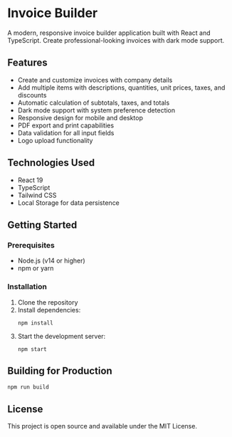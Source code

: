 # Invoice Builder

A modern, responsive invoice builder application built with React and TypeScript. Create professional-looking invoices with dark mode support.

## Features

- Create and customize invoices with company details
- Add multiple items with descriptions, quantities, unit prices, taxes, and discounts
- Automatic calculation of subtotals, taxes, and totals
- Dark mode support with system preference detection
- Responsive design for mobile and desktop
- PDF export and print capabilities
- Data validation for all input fields
- Logo upload functionality

## Technologies Used

- React 19
- TypeScript
- Tailwind CSS
- Local Storage for data persistence

## Getting Started

### Prerequisites

- Node.js (v14 or higher)
- npm or yarn

### Installation

1. Clone the repository
2. Install dependencies:
   ```
   npm install
   ```
3. Start the development server:
   ```
   npm start
   ```

## Building for Production

```
npm run build
```

## License

This project is open source and available under the MIT License.
